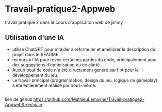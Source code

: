 # Travail-pratique2-Appweb
travail pratique 2 dans le cours d'applicaiton web de jimmy

## Utilisation d'une IA

- utilisé ChatGPT pour m'aider à reformuler et améliorer la description du projet dans le README.
- recours à l'IA pour revoir certaines parties du code, principalement pour des suggestions d'optimisation ou de clarté.
- Aucun bout de code n'a été directement généré par l'IA pour le développement du jeu.
- Le travail principal (programmation, design du jeu, logique de gameplay) a été entièrement réalisé par nous-même.

##
lien de github 
https://github.com/MathieuLemoyne/Travail-pratique2-Appweb/tree/main 
